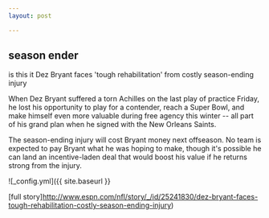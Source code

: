 ```yaml
---
layout: post

---
```

## season ender 
 is this it
Dez Bryant faces 'tough rehabilitation' from costly season-ending injury

When Dez Bryant suffered a torn Achilles on the last play of practice Friday, he lost his opportunity to play for a contender, reach a Super Bowl, and make himself even more valuable during free agency this winter -- all part of his grand plan when he signed with the New Orleans Saints.

The season-ending injury will cost Bryant money next offseason. No team is expected to pay Bryant what he was hoping to make, though it's possible he can land an incentive-laden deal that would boost his value if he returns strong from the injury.



![_config.yml]({{ site.baseurl }}

[full story]http://www.espn.com/nfl/story/_/id/25241830/dez-bryant-faces-tough-rehabilitation-costly-season-ending-injury)
